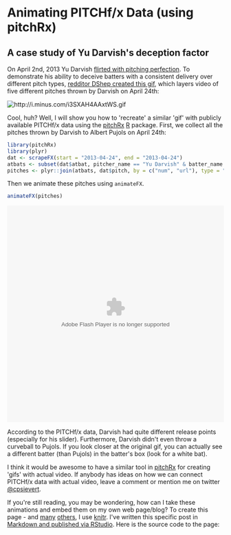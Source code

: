 Animating PITCHf/x Data (using pitchRx)
========================================================

A case study of Yu Darvish's deception factor
---------------------------------------------------

On April 2nd, 2013 Yu Darvish [flirted with pitching perfection](http://sports.yahoo.com/news/yu-darvish-loses-perfect-game-030913556--mlb.html). To demonstrate his ability to deceive batters with a consistent delivery over different pitch types, [redditor DShep created this gif](http://www.reddit.com/r/baseball/comments/1d2z6d/all_of_darvishs_primary_pitches_at_once/), which layers video of five different pitches thrown by Darvish on April 24th:

<img class="decoded" src="http://i.minus.com/i3SXAH4AAxtWS.gif" alt="http://i.minus.com/i3SXAH4AAxtWS.gif"></img>

Cool, huh? Well, I will show you how to 'recreate' a similar 'gif' with publicly available PITCHf/x data using the [pitchRx](http://cran.r-project.org/web/packages/pitchRx/) [R](http://cran.r-project.org) package. First, we collect all the pitches thrown by Darvish to Albert Pujols on April 24th:


```r
library(pitchRx)
library(plyr)
dat <- scrapeFX(start = "2013-04-24", end = "2013-04-24")
atbats <- subset(dat$atbat, pitcher_name == "Yu Darvish" & batter_name == "Albert Pujols")
pitches <- plyr::join(atbats, dat$pitch, by = c("num", "url"), type = "inner")
```


Then we animate these pitches using `animateFX`. 





```r
animateFX(pitches)
```

<embed width="504" height="504" name="plugin" src="figure/ani.swf" type="application/x-shockwave-flash">


According to the PITCHf/x data, Darvish had quite different release points (especially for his slider). Furthermore, Darvish didn't even throw a curveball to Pujols. If you look closer at the original gif, you can actually see a different batter (than Pujols) in the batter's box (look for a white bat). 

I think it would be awesome to have a similar tool in [pitchRx](http://cran.r-project.org/web/packages/pitchRx/) for creating 'gifs' with actual video. If anybody has ideas on how we can connect PITCHf/x data with actual video, leave a comment or mention me on twitter [@cpsievert](http://twitter.com/cpsievert).

If you're still reading, you may be wondering, how can I take these animations and embed them on my own web page/blog? To create this page - and [many](http://cpsievert.github.io/pitchRx/demo/) [others](http://cpsievert.github.io/pitchRx/rgl1), I use [knitr](http://yihui.name/knitr/). I've written this specific post in [Markdown and published via RStudio](http://www.rstudio.com/ide/docs/authoring/using_markdown). Here is the source code to the page:



